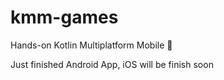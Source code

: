 # kmm-games
Hands-on Kotlin Multiplatform Mobile :tada:

Just finished Android App, iOS will be finish soon
